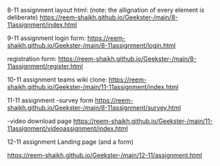 <!-- #assignment website prebootcamp:
https://reem-shaikh.github.io/Geekster-/html/Foodapp.html/index.html -->

8-11 assignment
layout html: 
(note: the allignation of every element is deliberate)
https://reem-shaikh.github.io/Geekster-/main/8-11assignment/index.html

9-11 assignment
login form:
https://reem-shaikh.github.io/Geekster-/main/8-11assignment/login.html

registration form:
https://reem-shaikh.github.io/Geekster-/main/8-11assignment/register.html


10-11 assignment 
teams wiki clone:
https://reem-shaikh.github.io/Geekster-/main/11-11assignment/index.html

11-11 assignment 
-survey form 
https://reem-shaikh.github.io/Geekster-/main/8-11assignment/survey.html


-video download page
https://reem-shaikh.github.io/Geekster-/main/11-11assignment/videoassignment/index.html 


12-11 assignment
Landing page (and a form) 
<!--(note:refresh the page once or twice, I've added a video in the bg of second page, takes some time to load)
(open link in a new tab to view the video) -->
https://reem-shaikh.github.io/Geekster-/main/12-11/assignment.html

<!--
test 14-11
https://reem-shaikh.github.io/Geekster-/test/14-11formtest.html
-->


<!-- micro dev tools: 
launch instance
got to live server: 127.0.0.1:5000/ which is the root and navigate to your file


(edge and vscode owned by microsoft) -->
